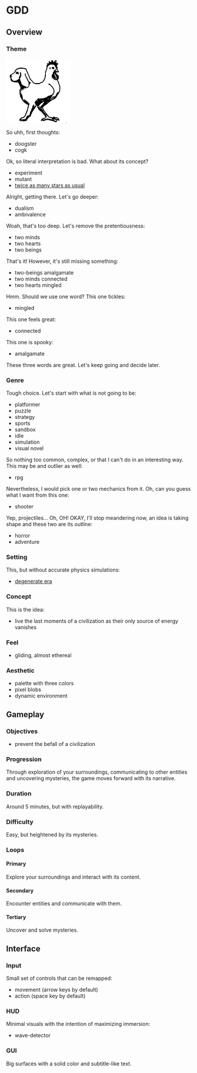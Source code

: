 # GDD

## Overview

### Theme

![An abstract image representing the theme](assets/theme.png)

So uhh, first thoughts:

- doogster
- cogk

Ok, so literal interpretation is bad. What about its concept?

- experiment
- mutant
- [twice as many stars as usual][two-headed-calf]

Alright, getting there. Let's go deeper:

- dualism
- ambivalence

Woah, that's too deep. Let's remove the pretentiousness:

- two minds
- two hearts
- two beings

That's it! However, it's still missing something:

- two-beings amalgamate
- two minds connected
- two hearts mingled

Hmm. Should we use one word? This one tickles:

- mingled

This one feels great:

- connected

This one is spooky:

- amalgamate

These three words are great. Let's keep going and decide later.

### Genre

Tough choice. Let's start with what is not going to be:

- platformer
- puzzle
- strategy
- sports
- sandbox
- idle
- simulation
- visual novel

So nothing too common, complex, or that I can't do in an interesting way.
This may be and outlier as well:

- rpg

Nevertheless, I would pick one or two mechanics from it.
Oh, can you guess what I want from this one:

- shooter

Yep, projectiles... Oh, OH! OKAY, I'll stop meandering now,
an idea is taking shape and these two are its outline:

- horror
- adventure

### Setting

This, but without accurate physics simulations:

- [degenerate era][timelapse-of-the-future]

### Concept

This is the idea:

- live the last moments of a civilization as their only source of energy vanishes

### Feel

- gliding, almost ethereal

### Aesthetic

- palette with three colors
- pixel blobs
- dynamic environment

## Gameplay

### Objectives

- prevent the befall of a civilization

### Progression

Through exploration of your surroundings, communicating to other entities and uncovering mysteries, the game moves forward with its narrative.

### Duration

Around 5 minutes, but with replayability.

### Difficulty

Easy, but heightened by its mysteries.

### Loops

#### Primary

Explore your surroundings and interact with its content.

#### Secondary

Encounter entities and communicate with them.

#### Tertiary

Uncover and solve mysteries.

## Interface

### Input

Small set of controls that can be remapped:

- movement (arrow keys by default)
- action (space key by default)

### HUD

Minimal visuals with the intention of maximizing immersion:

- wave-detector

### GUI

Big surfaces with a solid color and subtitle-like text.

[two-headed-calf]: https://rolfpotts.com/two-headed-calf-by-laura-gilpin/
[timelapse-of-the-future]: https://www.youtube.com/watch?v=uD4izuDMUQA
